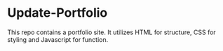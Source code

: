 # Update-Portfolio
This repo contains a portfolio site. It utilizes HTML for structure, CSS for styling and Javascript for function. 
